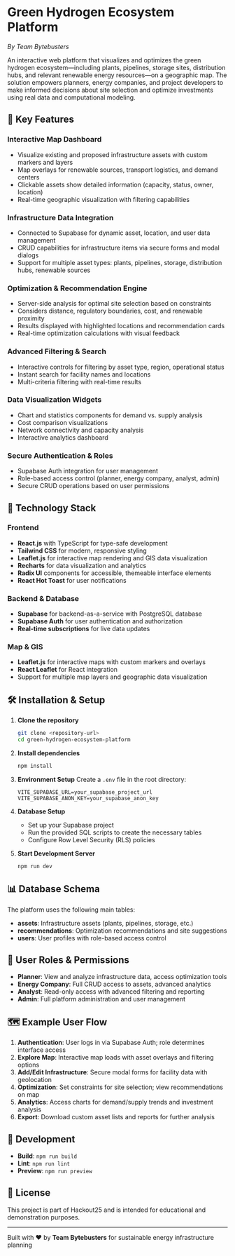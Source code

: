 # Green Hydrogen Ecosystem Platform
*By Team Bytebusters*

An interactive web platform that visualizes and optimizes the green hydrogen ecosystem—including plants, pipelines, storage sites, distribution hubs, and relevant renewable energy resources—on a geographic map. The solution empowers planners, energy companies, and project developers to make informed decisions about site selection and optimize investments using real data and computational modeling.

## 🌟 Key Features

### Interactive Map Dashboard
- Visualize existing and proposed infrastructure assets with custom markers and layers
- Map overlays for renewable sources, transport logistics, and demand centers
- Clickable assets show detailed information (capacity, status, owner, location)
- Real-time geographic visualization with filtering capabilities

### Infrastructure Data Integration
- Connected to Supabase for dynamic asset, location, and user data management
- CRUD capabilities for infrastructure items via secure forms and modal dialogs
- Support for multiple asset types: plants, pipelines, storage, distribution hubs, renewable sources

### Optimization & Recommendation Engine
- Server-side analysis for optimal site selection based on constraints
- Considers distance, regulatory boundaries, cost, and renewable proximity
- Results displayed with highlighted locations and recommendation cards
- Real-time optimization calculations with visual feedback

### Advanced Filtering & Search
- Interactive controls for filtering by asset type, region, operational status
- Instant search for facility names and locations
- Multi-criteria filtering with real-time results

### Data Visualization Widgets
- Chart and statistics components for demand vs. supply analysis
- Cost comparison visualizations
- Network connectivity and capacity analysis
- Interactive analytics dashboard

### Secure Authentication & Roles
- Supabase Auth integration for user management
- Role-based access control (planner, energy company, analyst, admin)
- Secure CRUD operations based on user permissions

## 🚀 Technology Stack

### Frontend
- **React.js** with TypeScript for type-safe development
- **Tailwind CSS** for modern, responsive styling
- **Leaflet.js** for interactive map rendering and GIS data visualization
- **Recharts** for data visualization and analytics
- **Radix UI** components for accessible, themeable interface elements
- **React Hot Toast** for user notifications

### Backend & Database
- **Supabase** for backend-as-a-service with PostgreSQL database
- **Supabase Auth** for user authentication and authorization
- **Real-time subscriptions** for live data updates

### Map & GIS
- **Leaflet.js** for interactive maps with custom markers and overlays
- **React Leaflet** for React integration
- Support for multiple map layers and geographic data visualization

## 🛠️ Installation & Setup

1. **Clone the repository**
   ```bash
   git clone <repository-url>
   cd green-hydrogen-ecosystem-platform
   ```

2. **Install dependencies**
   ```bash
   npm install
   ```

3. **Environment Setup**
   Create a `.env` file in the root directory:
   ```env
   VITE_SUPABASE_URL=your_supabase_project_url
   VITE_SUPABASE_ANON_KEY=your_supabase_anon_key
   ```

4. **Database Setup**
   - Set up your Supabase project
   - Run the provided SQL scripts to create the necessary tables
   - Configure Row Level Security (RLS) policies

5. **Start Development Server**
   ```bash
   npm run dev
   ```

## 📊 Database Schema

The platform uses the following main tables:

- **assets**: Infrastructure assets (plants, pipelines, storage, etc.)
- **recommendations**: Optimization recommendations and site suggestions
- **users**: User profiles with role-based access control

## 🎯 User Roles & Permissions

- **Planner**: View and analyze infrastructure data, access optimization tools
- **Energy Company**: Full CRUD access to assets, advanced analytics
- **Analyst**: Read-only access with advanced filtering and reporting
- **Admin**: Full platform administration and user management

## 🗺️ Example User Flow

1. **Authentication**: User logs in via Supabase Auth; role determines interface access
2. **Explore Map**: Interactive map loads with asset overlays and filtering options
3. **Add/Edit Infrastructure**: Secure modal forms for facility data with geolocation
4. **Optimization**: Set constraints for site selection; view recommendations on map
5. **Analytics**: Access charts for demand/supply trends and investment analysis
6. **Export**: Download custom asset lists and reports for further analysis

## 🚀 Development

- **Build**: `npm run build`
- **Lint**: `npm run lint`
- **Preview**: `npm run preview`

## 📝 License

This project is part of Hackout25 and is intended for educational and demonstration purposes.

---

Built with ❤️ by **Team Bytebusters** for sustainable energy infrastructure planning
